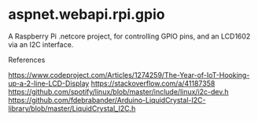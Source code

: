# aspnet.webapi.rpi.gpio

A Raspberry Pi .netcore project, for controlling GPIO pins, and an LCD1602 via an I2C interface.

References

https://www.codeproject.com/Articles/1274259/The-Year-of-IoT-Hooking-up-a-2-line-LCD-Display
https://stackoverflow.com/a/41187358
https://github.com/spotify/linux/blob/master/include/linux/i2c-dev.h
https://github.com/fdebrabander/Arduino-LiquidCrystal-I2C-library/blob/master/LiquidCrystal_I2C.h
